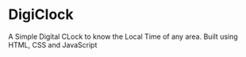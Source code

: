 # DigiClock
A Simple Digital CLock to know the Local Time of any area.
Built using HTML, CSS and JavaScript
